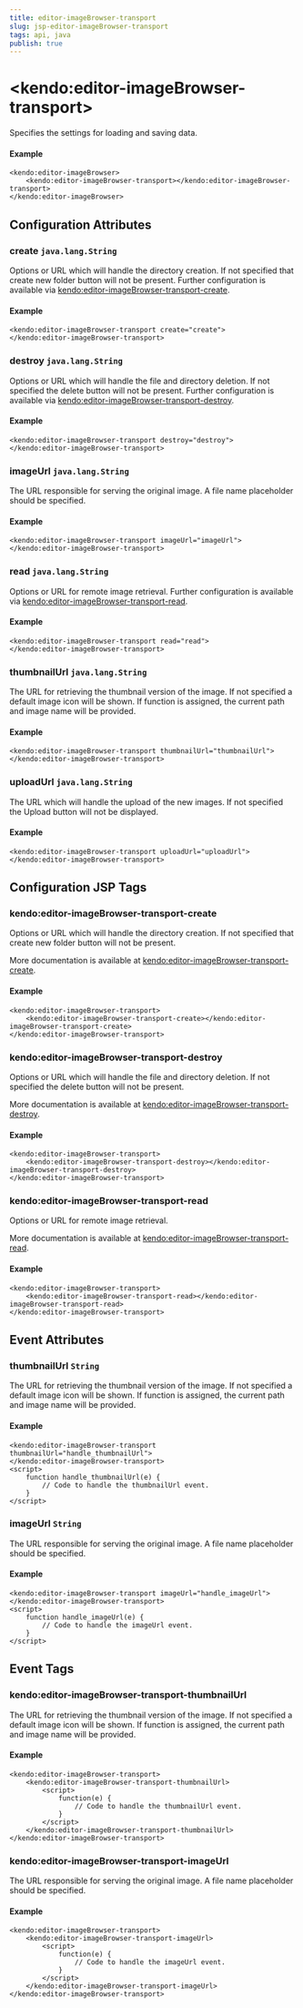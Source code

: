 ```yaml
---
title: editor-imageBrowser-transport
slug: jsp-editor-imageBrowser-transport
tags: api, java
publish: true
---
```


# \<kendo:editor-imageBrowser-transport\>

Specifies the settings for loading and saving data.

#### Example
    <kendo:editor-imageBrowser>
        <kendo:editor-imageBrowser-transport></kendo:editor-imageBrowser-transport>
    </kendo:editor-imageBrowser>

## Configuration Attributes

### create `java.lang.String`

Options or URL which will handle the directory creation. If not specified that create new folder button will not be present. Further configuration is available via [kendo:editor-imageBrowser-transport-create](#kendo-editor-imageBrowser-transport-create). 

#### Example
    <kendo:editor-imageBrowser-transport create="create">
    </kendo:editor-imageBrowser-transport>

### destroy `java.lang.String`

Options or URL which will handle the file and directory deletion. If not specified the delete button will not be present. Further configuration is available via [kendo:editor-imageBrowser-transport-destroy](#kendo-editor-imageBrowser-transport-destroy). 

#### Example
    <kendo:editor-imageBrowser-transport destroy="destroy">
    </kendo:editor-imageBrowser-transport>

### imageUrl `java.lang.String`

The URL responsible for serving the original image. A file name placeholder should be specified.

#### Example
    <kendo:editor-imageBrowser-transport imageUrl="imageUrl">
    </kendo:editor-imageBrowser-transport>

### read `java.lang.String`

Options or URL for remote image retrieval. Further configuration is available via [kendo:editor-imageBrowser-transport-read](#kendo-editor-imageBrowser-transport-read). 

#### Example
    <kendo:editor-imageBrowser-transport read="read">
    </kendo:editor-imageBrowser-transport>

### thumbnailUrl `java.lang.String`

The URL for retrieving the thumbnail version of the image. If not specified a default image icon will be shown.
If function is assigned, the current path and image name will be provided.

#### Example
    <kendo:editor-imageBrowser-transport thumbnailUrl="thumbnailUrl">
    </kendo:editor-imageBrowser-transport>

### uploadUrl `java.lang.String`

The URL which will handle the upload of the new images. If not specified the Upload button will not be displayed.

#### Example
    <kendo:editor-imageBrowser-transport uploadUrl="uploadUrl">
    </kendo:editor-imageBrowser-transport>


##  Configuration JSP Tags

### kendo:editor-imageBrowser-transport-create

Options or URL which will handle the directory creation. If not specified that create new folder button will not be present.

More documentation is available at [kendo:editor-imageBrowser-transport-create](/kendo-ui/api/wrappers/jsp/editor/imagebrowser-transport-create).

#### Example

    <kendo:editor-imageBrowser-transport>
        <kendo:editor-imageBrowser-transport-create></kendo:editor-imageBrowser-transport-create>
    </kendo:editor-imageBrowser-transport>

### kendo:editor-imageBrowser-transport-destroy

Options or URL which will handle the file and directory deletion. If not specified the delete button will not be present.

More documentation is available at [kendo:editor-imageBrowser-transport-destroy](/kendo-ui/api/wrappers/jsp/editor/imagebrowser-transport-destroy).

#### Example

    <kendo:editor-imageBrowser-transport>
        <kendo:editor-imageBrowser-transport-destroy></kendo:editor-imageBrowser-transport-destroy>
    </kendo:editor-imageBrowser-transport>

### kendo:editor-imageBrowser-transport-read

Options or URL for remote image retrieval.

More documentation is available at [kendo:editor-imageBrowser-transport-read](/kendo-ui/api/wrappers/jsp/editor/imagebrowser-transport-read).

#### Example

    <kendo:editor-imageBrowser-transport>
        <kendo:editor-imageBrowser-transport-read></kendo:editor-imageBrowser-transport-read>
    </kendo:editor-imageBrowser-transport>


## Event Attributes

### thumbnailUrl `String`

The URL for retrieving the thumbnail version of the image. If not specified a default image icon will be shown.
If function is assigned, the current path and image name will be provided.


#### Example
    <kendo:editor-imageBrowser-transport thumbnailUrl="handle_thumbnailUrl">
    </kendo:editor-imageBrowser-transport>
    <script>
        function handle_thumbnailUrl(e) {
            // Code to handle the thumbnailUrl event.
        }
    </script>

### imageUrl `String`

The URL responsible for serving the original image. A file name placeholder should be specified.


#### Example
    <kendo:editor-imageBrowser-transport imageUrl="handle_imageUrl">
    </kendo:editor-imageBrowser-transport>
    <script>
        function handle_imageUrl(e) {
            // Code to handle the imageUrl event.
        }
    </script>

## Event Tags

### kendo:editor-imageBrowser-transport-thumbnailUrl

The URL for retrieving the thumbnail version of the image. If not specified a default image icon will be shown.
If function is assigned, the current path and image name will be provided.


#### Example
    <kendo:editor-imageBrowser-transport>
        <kendo:editor-imageBrowser-transport-thumbnailUrl>
            <script>
                function(e) {
                    // Code to handle the thumbnailUrl event.
                }
            </script>
        </kendo:editor-imageBrowser-transport-thumbnailUrl>
    </kendo:editor-imageBrowser-transport>

### kendo:editor-imageBrowser-transport-imageUrl

The URL responsible for serving the original image. A file name placeholder should be specified.


#### Example
    <kendo:editor-imageBrowser-transport>
        <kendo:editor-imageBrowser-transport-imageUrl>
            <script>
                function(e) {
                    // Code to handle the imageUrl event.
                }
            </script>
        </kendo:editor-imageBrowser-transport-imageUrl>
    </kendo:editor-imageBrowser-transport>


